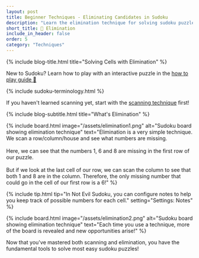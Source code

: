 ```yaml
---
layout: post
title: Beginner Techniques - Eliminating Candidates in Sudoku
description: "Learn the elimination technique for solving sudoku puzzles. Use process of elimination to find the only possible number for each cell."
short_title: 🙅 Elimination
include_in_header: false
order: 5
category: "Techniques"
---
```


{% include blog-title.html title="Solving Cells with Elimination" %}
<div class="hint-box">
  New to Sudoku? Learn how to play with an interactive puzzle in the <a href="/posts/how-to-play">how to play guide 🔗</a>
</div>

{% include sudoku-terminology.html %}

If you haven't learned scanning yet, start with the <a href="/posts/scanning">scanning technique</a> first!

{% include blog-subtitle.html title="What's Elimination" %}

{% include board.html 
  image="/assets/elimination1.png"
  alt="Sudoku board showing elimination technique" 
  text="Elimination is a very simple technique. We scan a row/column/house and see what numbers are missing.<br><br>Here, we can see that the numbers 1, 6 and 8 are missing in the first row of our puzzle.<br><br>But if we look at the last cell of our row, we can scan the column to see that both 1 and 8 are in the column. Therefore, the only missing number that could go in the cell of our first row is a 6!"
%}

{% include tip.html 
  tip="In Not Evil Sudoku, you can configure notes to help you keep track of possible numbers for each cell."
  setting="Settings: Notes"
%}

{% include board.html 
  image="/assets/elimination2.png"
  alt="Sudoku board showing elimination technique" 
  text="Each time you use a technique, more of the board is revealed and new opportunities arise!"
%}

Now that you've mastered both scanning and elimination, you have the fundamental tools to solve most easy sudoku puzzles! 
